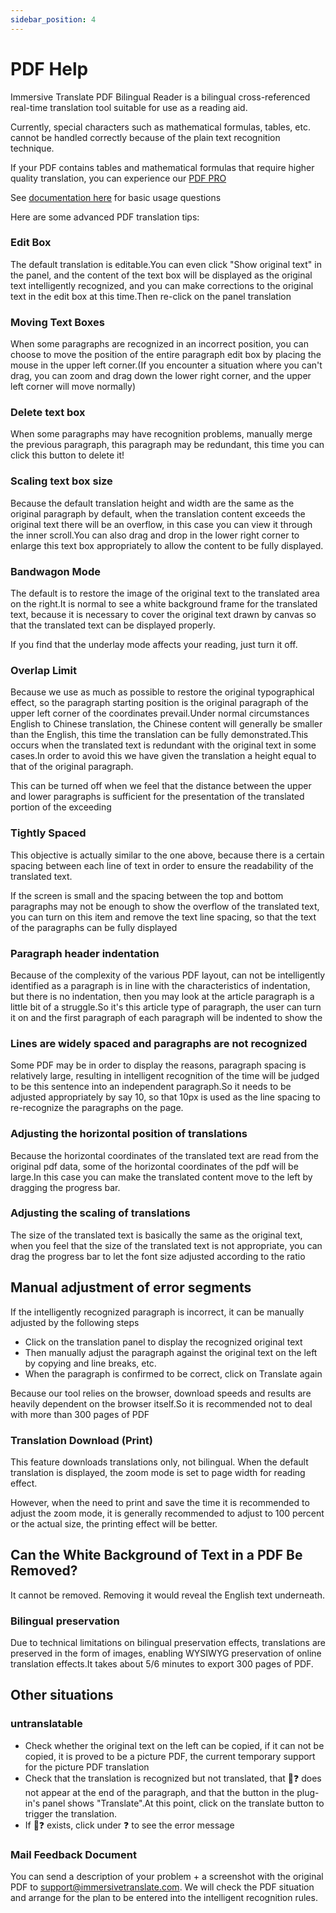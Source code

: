 ```yaml
---
sidebar_position: 4
---
```


# PDF Help

Immersive Translate PDF Bilingual Reader is a bilingual cross-referenced real-time translation tool suitable for use as a reading aid.

Currently, special characters such as mathematical formulas, tables, etc. cannot be handled correctly because of the plain text recognition technique.

If your PDF contains tables and mathematical formulas that require higher quality translation, you can experience our [PDF PRO](https://app.immersivetranslate.com/pdf-pro/)

See [documentation here](/docs/usage/#pdf-file-translation) for basic usage questions

Here are some advanced PDF translation tips:

<!--
## Move to adjust the translation box

![](https://s.immersivetranslate.com/static/official-static/assets/docs/doc-assets/pdf-move.png) -->

### Edit Box

The default translation is editable.You can even click "Show original text" in the panel, and the content of the text box will be displayed as the original text intelligently recognized, and you can make corrections to the original text in the edit box at this time.Then re-click on the panel translation

### Moving Text Boxes

When some paragraphs are recognized in an incorrect position, you can choose to move the position of the entire paragraph edit box by placing the mouse in the upper left corner.(If you encounter a situation where you can't drag, you can zoom and drag down the lower right corner, and the upper left corner will move normally)

### Delete text box

When some paragraphs may have recognition problems, manually merge the previous paragraph, this paragraph may be redundant, this time you can click this button to delete it!

### Scaling text box size

Because the default translation height and width are the same as the original paragraph by default, when the translation content exceeds the original text there will be an overflow, in this case you can view it through the inner scroll.You can also drag and drop in the lower right corner to enlarge this text box appropriately to allow the content to be fully displayed.

<!-- ## Control Style Buttons

![](https://s.immersivetranslate.com/static/official-static/assets/docs/doc-assets/pdf-control.png) -->

### Bandwagon Mode

The default is to restore the image of the original text to the translated area on the right.It is normal to see a white background frame for the translated text, because it is necessary to cover the original text drawn by canvas so that the translated text can be displayed properly.

If you find that the underlay mode affects your reading, just turn it off.

### Overlap Limit

Because we use as much as possible to restore the original typographical effect, so the paragraph starting position is the original paragraph of the upper left corner of the coordinates prevail.Under normal circumstances English to Chinese translation, the Chinese content will generally be smaller than the English, this time the translation can be fully demonstrated.This occurs when the translated text is redundant with the original text in some cases.In order to avoid this we have given the translation a height equal to that of the original paragraph.

This can be turned off when we feel that the distance between the upper and lower paragraphs is sufficient for the presentation of the translated portion of the exceeding

### Tightly Spaced

This objective is actually similar to the one above, because there is a certain spacing between each line of text in order to ensure the readability of the translated text.

If the screen is small and the spacing between the top and bottom paragraphs may not be enough to show the overflow of the translated text, you can turn on this item and remove the text line spacing, so that the text of the paragraphs can be fully displayed

### Paragraph header indentation

Because of the complexity of the various PDF layout, can not be intelligently identified as a paragraph is in line with the characteristics of indentation, but there is no indentation, then you may look at the article paragraph is a little bit of a struggle.So it's this article type of paragraph, the user can turn it on and the first paragraph of each paragraph will be indented to show the

### Lines are widely spaced and paragraphs are not recognized

Some PDF may be in order to display the reasons, paragraph spacing is relatively large, resulting in intelligent recognition of the time will be judged to be this sentence into an independent paragraph.So it needs to be adjusted appropriately by say 10, so that 10px is used as the line spacing to re-recognize the paragraphs on the page.

### Adjusting the horizontal position of translations

Because the horizontal coordinates of the translated text are read from the original pdf data, some of the horizontal coordinates of the pdf will be large.In this case you can make the translated content move to the left by dragging the progress bar.

### Adjusting the scaling of translations

The size of the translated text is basically the same as the original text, when you feel that the size of the translated text is not appropriate, you can drag the progress bar to let the font size adjusted according to the ratio

## Manual adjustment of error segments

If the intelligently recognized paragraph is incorrect, it can be manually adjusted by the following steps

- Click on the translation panel to display the recognized original text
- Then manually adjust the paragraph against the original text on the left by copying and line breaks, etc.
- When the paragraph is confirmed to be correct, click on Translate again

<!-- ## Download Print

Click on the download icon in the upper right corner

![](https://s.immersivetranslate.com/static/official-static/assets/docs/doc-assets/pdf-download.png) -->

Because our tool relies on the browser, download speeds and results are heavily dependent on the browser itself.So it is recommended not to deal with more than 300 pages of PDF

### Translation Download (Print)

This feature downloads translations only, not bilingual.
When the default translation is displayed, the zoom mode is set to page width for reading effect.

However, when the need to print and save the time it is recommended to adjust the zoom mode, it is generally recommended to adjust to 100 percent or the actual size, the printing effect will be better.

## Can the White Background of Text in a PDF Be Removed?

It cannot be removed. Removing it would reveal the English text underneath.

### Bilingual preservation

Due to technical limitations on bilingual preservation effects, translations are preserved in the form of images, enabling WYSIWYG preservation of online translation effects.It takes about 5/6 minutes to export 300 pages of PDF.

## Other situations

### untranslatable

- Check whether the original text on the left can be copied, if it can not be copied, it is proved to be a picture PDF, the current temporary support for the picture PDF translation
- Check that the translation is recognized but not translated, that 🔄❓ does not appear at the end of the paragraph, and that the button in the plug-in's panel shows "Translate".At this point, click on the translate button to trigger the translation.
- If 🔄❓ exists, click under ❓ to see the error message

### Mail Feedback Document

You can send a description of your problem + a screenshot with the original PDF to support@immersivetranslate.com\. We will check the PDF situation and arrange for the plan to be entered into the intelligent recognition rules.
